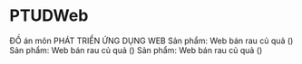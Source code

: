 # PTUDWeb

ĐỒ án môn PHÁT TRIỂN ỨNG DỤNG WEB
Sản phẩm: Web bán rau củ quả ()
Sản phẩm: Web bán rau củ quả ()
Sản phẩm: Web bán rau củ quả ()
